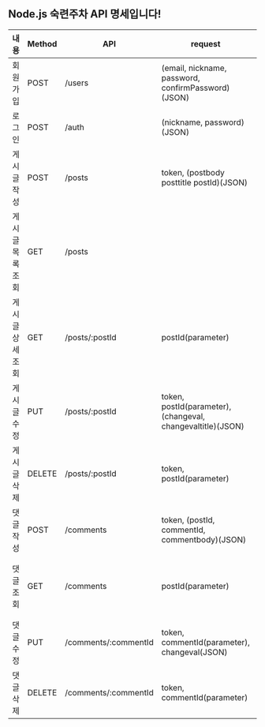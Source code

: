 ## Node.js 숙련주차 API 명세입니다!

내용|Method|API|request|response|
---|---|---|---|---|
회원가입|POST|/users|(email, nickname, password, confirmPassword)(JSON)|HttpStatus 및 메시지|
로그인|POST|/auth|(nickname, password)(JSON)|token, HttpStatus 및 메시지|
게시글 작성|POST|/posts|token, (postbody posttitle postId)(JSON) |HttpStatus 및 메시지|
게시글 목록 조회|GET|/posts||(postId, posttitle, postbody, userId, nickname)(JSON)|
게시글 상세 조회|GET|/posts/:postId|postId(parameter)|postId, posttitle, postbody, userId, nickname, commentbody, commentId)(JSON)|
게시글 수정|PUT|/posts/:postId|token, postId(parameter), (changeval, changevaltitle)(JSON)|HttpStatus 및 메시지|
게시글 삭제|DELETE|/posts/:postId|token, postId(parameter)|HttpStatus 및 메시지|
댓글 작성|POST|/comments|token, (postId, commentId, commentbody)(JSON)|HttpStatus 및 메시지|
댓글 조회|GET|/comments|postId(parameter)|(postId, commentbody, commentId, userId, nickname)(JSON)|
댓글 수정|PUT|/comments/:commentId|token, commentId(parameter), changeval(JSON)|HttpStatus 및 메시지|
댓글 삭제|DELETE|/comments/:commentId|token, commentId(parameter)|HttpStatus 및 메시지|
